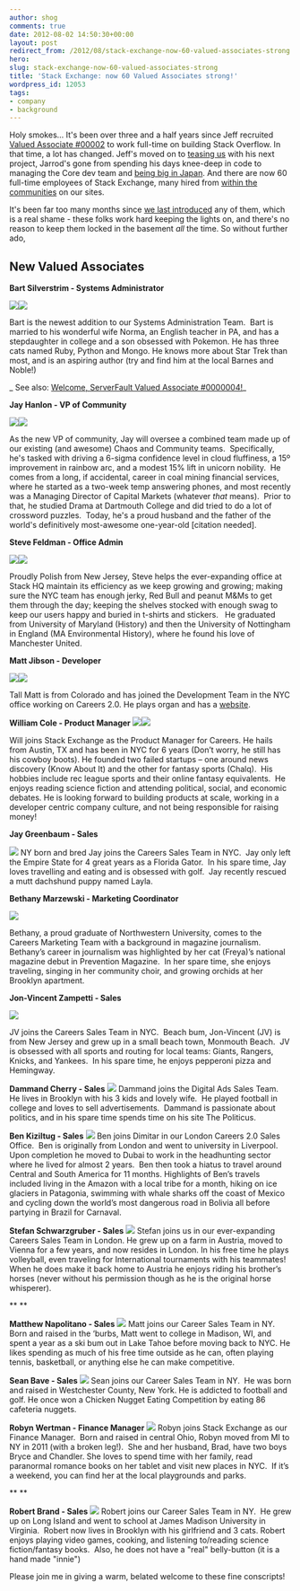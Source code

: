 ```yaml
---
author: shog
comments: true
date: 2012-08-02 14:50:30+00:00
layout: post
redirect_from: /2012/08/stack-exchange-now-60-valued-associates-strong
hero: 
slug: stack-exchange-now-60-valued-associates-strong
title: 'Stack Exchange: now 60 Valued Associates strong!'
wordpress_id: 12053
tags:
- company
- background
---
```


Holy smokes... It's been over three and a half years since Jeff recruited [Valued Associate #00002](http://blog.stackoverflow.com/2009/01/welcome-stack-overflow-valued-associate-00002/) to work full-time on building Stack Overflow. In that time, a lot has changed. Jeff's moved on to [teasing us](https://twitter.com/codinghorror/status/213365532487983105) with his next project, Jarrod's gone from spending his days knee-deep in code to managing the Core dev team and [being big in Japan](https://twitter.com/alexlmiller/status/225382060313935874). And there are now 60 full-time employees of Stack Exchange, many hired from [within the communities](http://blog.stackoverflow.com/2010/01/eating-our-own-careers-dogfood/) on our sites.

It's been far too many months since [we last introduced](http://blog.stackoverflow.com/2012/01/welcome-valued-associates-anna-rachel-carleejean-and-charles/) any of them, which is a real shame - these folks work hard keeping the lights on, and there's no reason to keep them locked in the basement _all_ the time. So without further ado,


## New Valued Associates


**Bart Silverstrim - Systems Administrator**

[![](http://stackexchange.com/users/flair/28003.png)![](https://i.stack.imgur.com/uRyZu.png)](http://stackexchange.com/users/28003/bart-silverstrim)

Bart is the newest addition to our Systems Administration Team.  Bart is married to his wonderful wife Norma, an English teacher in PA, and has a stepdaughter in college and a son obsessed with Pokemon. He has three cats named Ruby, Python and Mongo. He knows more about Star Trek than most, and is an aspiring author (try and find him at the local Barnes and Noble!)

_ See also: [Welcome, ServerFault Valued Associate #0000004!](http://blog.serverfault.com/2012/07/10/welcome-serverfault-valued-associate-0000004/)_



**Jay Hanlon - VP of Community**

[![](http://stackexchange.com/users/flair/140824.png)![](https://i.stack.imgur.com/PyDn3.png)](http://stackexchange.com/users/140824/jaydles)

As the new VP of community, Jay will oversee a combined team made up of our existing (and awesome) Chaos and Community teams.  Specifically, he's tasked with driving a 6-sigma confidence level in cloud fluffiness, a 15º improvement in rainbow arc, and a modest 15% lift in unicorn nobility.  He comes from a long, if accidental, career in coal mining financial services, where he started as a two-week temp answering phones, and most recently was a Managing Director of Capital Markets (whatever _that_ means).  Prior to that, he studied Drama at Dartmouth College and did tried to do a lot of crossword puzzles.  Today, he's a proud husband and the father of the world's definitively most-awesome one-year-old [citation needed].

**Steve Feldman - Office Admin**

[![](http://stackexchange.com/users/flair/1246026.png)![](https://i.stack.imgur.com/9dciZ.png)](http://stackexchange.com/users/1246026)

Proudly Polish from New Jersey, Steve helps the ever-expanding office at Stack HQ maintain its efficiency as we keep growing and growing; making sure the NYC team has enough jerky, Red Bull and peanut M&Ms to get them through the day; keeping the shelves stocked with enough swag to keep our users happy and buried in t-shirts and stickers.   He graduated from University of Maryland (History) and then the University of Nottingham in England (MA Environmental History), where he found his love of Manchester United.



**Matt Jibson - Developer**

[![](http://stackexchange.com/users/flair/462110.png)](http://stackexchange.com/users/462110/mjibson)![](https://i.stack.imgur.com/qm7hn.png)

Tall Matt is from Colorado and has joined the Development Team in the NYC office working on Careers 2.0. He plays organ and has a [website](http://www.mattjibson.com/).

  

**William Cole - Product Manager**
[![](http://stackexchange.com/users/flair/1345480.png)](http://stackexchange.com/users/1345480/will-cole)![](https://i.stack.imgur.com/g4zJG.png)

Will joins Stack Exchange as the Product Manager for Careers. He hails from Austin, TX and has been in NYC for 6 years (Don’t worry, he still has his cowboy boots). He founded two failed startups – one around news discovery (Know About It) and the other for fantasy sports (Chalq).  His hobbies include rec league sports and their online fantasy equivalents.  He enjoys reading science fiction and attending political, social, and economic debates. He is looking forward to building products at scale, working in a developer centric company culture, and not being responsible for raising money!

  

**Jay Greenbaum - Sales**

![](https://i.stack.imgur.com/0rhd9.png)
NY born and bred Jay joins the Careers Sales Team in NYC.  Jay only left the Empire State for 4 great years as a Florida Gator.  In his spare time, Jay loves travelling and eating and is obsessed with golf.  Jay recently rescued a mutt dachshund puppy named Layla.



  

**Bethany Marzewski - Marketing Coordinator**

![](https://i.stack.imgur.com/IRAeO.png)

Bethany, a proud graduate of Northwestern University, comes to the Careers Marketing Team with a background in magazine journalism.  Bethany’s career in journalism was highlighted by her cat (Freya)’s national magazine debut in Prevention Magazine.  In her spare time, she enjoys traveling, singing in her community choir, and growing orchids at her Brooklyn apartment.



  

**Jon-Vincent Zampetti - Sales**

![](https://i.stack.imgur.com/hBtuv.png)

JV joins the Careers Sales Team in NYC.  Beach bum, Jon-Vincent (JV) is from New Jersey and grew up in a small beach town, Monmouth Beach.  JV is obsessed with all sports and routing for local teams: Giants, Rangers, Knicks, and Yankees.  In his spare time, he enjoys pepperoni pizza and Hemingway.



  

**Dammand Cherry - Sales**
![](https://i.stack.imgur.com/x0z4W.png)
Dammand joins the Digital Ads Sales Team.  He lives in Brooklyn with his 3 kids and lovely wife.  He played football in college and loves to sell advertisements.  Dammand is passionate about politics, and in his spare time spends time on his site The Politicus.



  

**Ben Kiziltug - Sales**
![](https://i.stack.imgur.com/f0Ymr.png)
Ben joins Dimitar in our London Careers 2.0 Sales Office.  Ben is originally from London and went to university in Liverpool. Upon completion he moved to Dubai to work in the headhunting sector where he lived for almost 2 years.  Ben then took a hiatus to travel around Central and South America for 11 months. Highlights of Ben’s travels included living in the Amazon with a local tribe for a month, hiking on ice glaciers in Patagonia, swimming with whale sharks off the coast of Mexico and cycling down the world’s most dangerous road in Bolivia all before partying in Brazil for Carnaval.



  

**Stefan Schwarzgruber - Sales**
![](https://i.stack.imgur.com/wvfKQ.png)
Stefan joins us in our ever-expanding Careers Sales Team in London. He grew up on a farm in Austria, moved to Vienna for a few years, and now resides in London. In his free time he plays volleyball, even traveling for International tournaments with his teammates!  When he does make it back home to Austria he enjoys riding his brother’s horses (never without his permission though as he is the original horse whisperer).

** **

  

**Matthew Napolitano - Sales**
![](https://i.stack.imgur.com/I0Lmc.png)
Matt joins our Career Sales Team in NY.  Born and raised in the ‘burbs, Matt went to college in Madison, WI, and spent a year as a ski bum out in Lake Tahoe before moving back to NYC. He likes spending as much of his free time outside as he can, often playing tennis, basketball, or anything else he can make competitive.



  

**Sean Bave - Sales**
![](https://i.stack.imgur.com/NcGyh.png)
Sean joins our Career Sales Team in NY.  He was born and raised in Westchester County, New York. He is addicted to football and golf. He once won a Chicken Nugget Eating Competition by eating 86 cafeteria nuggets.



  

**Robyn Wertman - Finance Manager**
![](https://i.stack.imgur.com/99hLp.png)
Robyn joins Stack Exchange as our Finance Manager.  Born and raised in central Ohio, Robyn moved from MI to NY in 2011 (with a broken leg!).  She and her husband, Brad, have two boys Bryce and Chandler. She loves to spend time with her family, read paranormal romance books on her tablet and visit new places in NYC.  If it’s a weekend, you can find her at the local playgrounds and parks.

** **

  

**Robert Brand - Sales**
![](https://i.stack.imgur.com/CksbE.png)
Robert joins our Career Sales Team in NY.  He grew up on Long Island and went to school at James Madison University in Virginia.  Robert now lives in Brooklyn with his girlfriend and 3 cats. Robert enjoys playing video games, cooking, and listening to/reading science fiction/fantasy books.  Also, he does not have a "real" belly-button (it is a hand made "innie")



  

Please join me in giving a warm, belated welcome to these fine conscripts!
